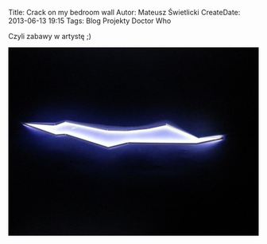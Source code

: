 Title: Crack on my bedroom wall
Autor: Mateusz Świetlicki
CreateDate: 2013-06-13 19:15
Tags:	Blog
		Projekty
		Doctor Who

Czyli zabawy w artystę ;)

![Crack on my bedroom wall](/files/crack.jpg)